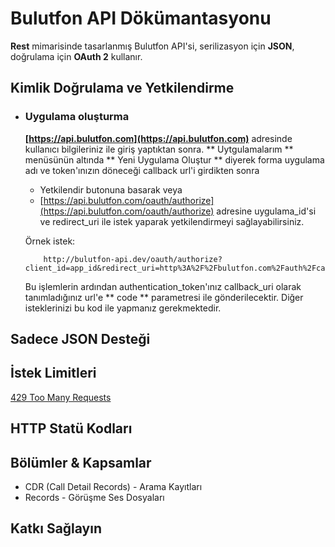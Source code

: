 # Bulutfon API Dökümantasyonu

**Rest** mimarisinde tasarlanmış Bulutfon API'si, serilizasyon için **JSON**, doğrulama için **OAuth 2** kullanır.

## Kimlik Doğrulama ve Yetkilendirme
* ### Uygulama oluşturma
	**[https://api.bulutfon.com](https://api.bulutfon.com)** adresinde kullanıcı bilgileriniz ile giriş yaptıktan sonra. ** Uytgulamalarım ** menüsünün altında ** Yeni Uygulama Oluştur ** diyerek forma uygulama adı ve token'ınızın döneceği callback url'i girdikten sonra
	* Yetkilendir butonuna basarak veya
	* [https://api.bulutfon.com/oauth/authorize](https://api.bulutfon.com/oauth/authorize) adresine uygulama_id'si ve redirect_uri ile istek yaparak yetkilendirmeyi sağlayabilirsiniz.

	Örnek istek:

    ```
	    http://bulutfon-api.dev/oauth/authorize?client_id=app_id&redirect_uri=http%3A%2F%2Fbulutfon.com%2Fauth%2Fcallback&response_type=code

    ```

    Bu işlemlerin ardından authentication_token'ınız callback_uri olarak tanımladığınız url'e ** code ** parametresi ile gönderilecektir. Diğer isteklerinizi bu kod ile yapmanız gerekmektedir.
## Sadece JSON Desteği
## İstek Limitleri

[429 Too Many Requests](http://tools.ietf.org/html/draft-nottingham-http-new-status-02#section-4)

## HTTP Statü Kodları
## Bölümler & Kapsamlar

* CDR (Call Detail Records) - Arama Kayıtları
* Records - Görüşme Ses Dosyaları

## Katkı Sağlayın
